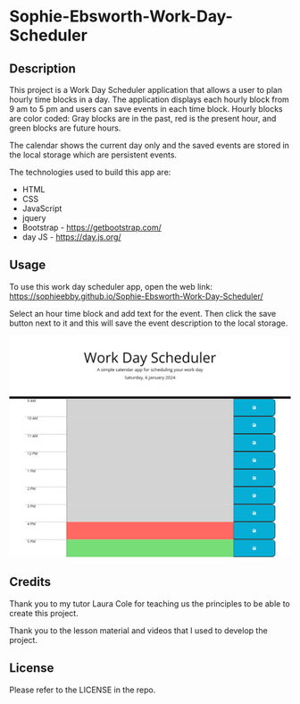 # Sophie-Ebsworth-Work-Day-Scheduler
## Description

This project is a Work Day Scheduler application that allows a user to plan hourly time blocks in a day. The application displays each hourly block from 9 am to 5 pm and users can save events in each time block. Hourly blocks are color coded: Gray blocks are in the past, red is the present hour, and green blocks are future hours. 

The calendar shows the current day only and the saved events are stored in the local storage which are persistent events.

The technologies used to build this app are: 
- HTML
- CSS
- JavaScript
- jquery
- Bootstrap - https://getbootstrap.com/
- day JS - https://day.js.org/

## Usage
To use this work day scheduler app, open the web link:
https://sophieebby.github.io/Sophie-Ebsworth-Work-Day-Scheduler/

Select an hour time block and add text for the event. Then click the save button next to it and this will save the event description to the local storage. 

![Screenshot of Work Day Scheduler](https://github.com/SophieEbby/Sophie-Ebsworth-Work-Day-Scheduler/blob/main/assets/images/Sophie-Ebsworth-Work-Day-Scheduler-Screenshot.png)


## Credits

Thank you to my tutor Laura Cole for teaching us the principles to be able to create this project. 

Thank you to the lesson material and videos that I used to develop the project. 

## License

Please refer to the LICENSE in the repo.

